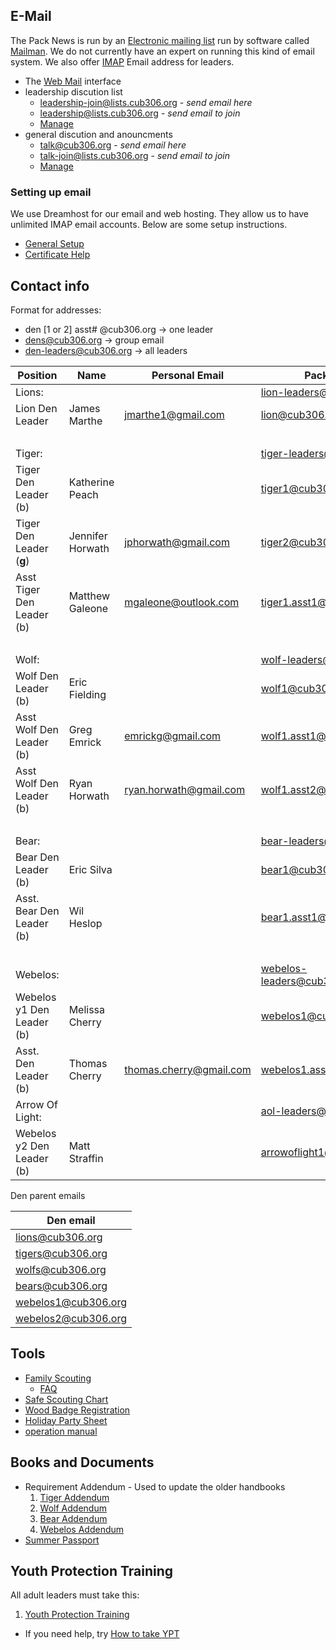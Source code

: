 <!-- Title: Leadership -->

<div id="toc"></div>

## E-Mail ##

The Pack News is run by an [Electronic mailing list](https://en.wikipedia.org/wiki/Electronic_mailing_list) run by software called [Mailman](http://www.list.org). We do not currently have an expert on running this kind of email system. We also offer [IMAP](https://en.wikipedia.org/wiki/Internet_Message_Access_Protocol) Email address for leaders.

* The [Web Mail](https://webmail.cub306.org) interface
* leadership discution list
    * leadership-join@lists.cub306.org - *send email here*
    * leadership@lists.cub306.org - *send email to join*
    * [Manage](http://lists.cub306.org/admin.cgi/leadership-cub306.org/)
* general discution and anouncments
    * talk@cub306.org - *send email here*
    * talk-join@lists.cub306.org - *send email to join*
    * [Manage](http://lists.cub306.org/admin.cgi/talk-cub306.org)

### Setting up email ###
We use Dreamhost for our email and web hosting. They allow us to have unlimited IMAP email accounts.
Below are some setup instructions.

* [General Setup](https://help.dreamhost.com/hc/en-us/articles/214918038-Email-client-configuration-overview)
* [Certificate Help](https://help.dreamhost.com/hc/en-us/articles/215306748-Certificate-domain-mismatch-error-when-connecting-to-a-DreamHost-mail-server)

## Contact info ##

Format for addresses:

* den [1 or 2] asst# @cub306.org -> one leader
* dens@cub306.org -> group email
* den-leaders@cub306.org -> all leaders

| Position | Name | Personal Email | Pack Email |
| -------- | ---- | -------------- | ---------- |
| Lions: | | | lion-leaders@cub306.org | 
| Lion Den Leader | James Marthe | jmarthe1@gmail.com | lion@cub306.org |
| &nbsp;
| Tiger: | | | tiger-leaders@cub306.org |
| Tiger Den Leader (b) | Katherine Peach | | tiger1@cub306.org
| Tiger Den Leader (**g**) | Jennifer Horwath | jphorwath@gmail.com | tiger2@cub306.org |
| Asst Tiger Den Leader (b) | Matthew Galeone | mgaleone@outlook.com | tiger1.asst1@cub306.org
| &nbsp;
| Wolf: | | | wolf-leaders@cub306.org |
| Wolf Den Leader (b) | Eric Fielding | | wolf1@cub306.org
| Asst Wolf Den Leader (b) | Greg Emrick | emrickg@gmail.com | wolf1.asst1@cub306.org
| Asst Wolf Den Leader (b) | Ryan Horwath | ryan.horwath@gmail.com | wolf1.asst2@cub306.org
| &nbsp;
| Bear: | | | bear-leaders@cub306.org |
| Bear Den Leader (b) | Eric Silva | | bear1@cub306.org
| Asst. Bear Den Leader (b) | Wil Heslop | | bear1.asst1@cub306.org
| &nbsp;
| Webelos: | | | webelos-leaders@cub306.org
| Webelos y1 Den Leader (b) | Melissa Cherry | | webelos1@cub306.org
| Asst. Den Leader (b) | Thomas Cherry | thomas.cherry@gmail.com | webelos1.asst1@cub306.org
| Arrow Of Light: | | | aol-leaders@cub306.org
| Webelos y2 Den Leader (b) | Matt Straffin | | arrowoflight1@cub306.org


Den parent emails

| Den email |
| -------- |
| lions@cub306.org |
| tigers@cub306.org |
| wolfs@cub306.org |
| bears@cub306.org |
| webelos1@cub306.org |
| webelos2@cub306.org |

<!--
## Schedules ##

Here is a list of known dates when people will not be able to attend events. Please let the [Cub Master](mailto:cubmaster@cub306.org) know if something will prevent you from covering a Den meeting. We will will use this list to make sure we are double covered for your Den.

| Name      | Date  | Note | Covered |
| --------- | ----- | ---- | ------- |
| Thomas C. | 09/11 | work | Eric S.
| Eric S.   | 09/19 | work | Wil H.
| Eric S.   | 10/24 | work | Pack Meeting
| Eric S.   | 11/21 | work | Wil H.
| Eric S.   | 12/19 | work | Pack Meeting
 
At this time there are no outages that need coverage.
-->

## Tools ##
* [Family Scouting](https://www.scouting.org/familyscouting/)
    * [FAQ](https://i9peu1ikn3a16vg4e45rqi17-wpengine.netdna-ssl.com/wp-content/uploads/2019/02/UPDATED-Family-Scouting-FAQ-2-11-191.pdf)
* [Safe Scouting Chart](http://www.broadcreekbsa.org/document/2013-safe-scouting-chart/125709)
* [Wood Badge Registration](http://www.baltimorebsa.org/programs/wood-badge/n6-220-18-2/67186)
* [Holiday Party Sheet](https://docs.google.com/spreadsheets/d/1r09A5cOu5ShuX7bVW-HlU0yzR9TqAG0v9Jep3ALC9_s/edit?usp=sharing)
* [operation manual](operationmanual)

## Books and Documents ##

* Requirement Addendum - Used to update the older handbooks
    1. [Tiger Addendum](https://filestore.scouting.org/filestore/cubscouts/pdf/Tiger_Addendum.pdf)
    1. [Wolf Addendum](https://filestore.scouting.org/filestore/cubscouts/pdf/Wolf_Addendum.pdf)
    1. [Bear Addendum](https://filestore.scouting.org/filestore/cubscouts/pdf/Bear_Addendum.pdf)
    1. [Webelos Addendum](https://filestore.scouting.org/filestore/cubscouts/pdf/WEBELOS_AOL_Addendum.pdf)
* [Summer Passport](http://www.baltimorebsa.org/cubpassport)

## Youth Protection Training ##

All adult leaders must take this:

1. [Youth Protection Training](https://www.scouting.org/training/youth-protection/ "Youth Protection Training")
* If you need help, try [How to take YPT](/ypt)

